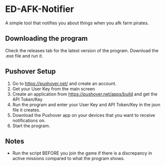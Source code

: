 # ED-AFK-Notifier
A simple tool that notifies you about things when you afk farm pirates.

## Downloading the program

Check the releases tab for the latest version of the program. Download the .exe file and run it.

## Pushover Setup
1. Go to https://pushover.net/ and create an account.
2. Get your User Key from the main screen
3. Create an application from https://pushover.net/apps/build and get the API Token/Key
4. Run the program and enter your User Key and API Token/Key in the json file it creates.
5. Download the Pushover app on your devices that you want to receive notifications on.
6. Start the program.

## Notes
- Run the script BEFORE you join the game if there is a discrepancy in active missions compared to what the program shows. 